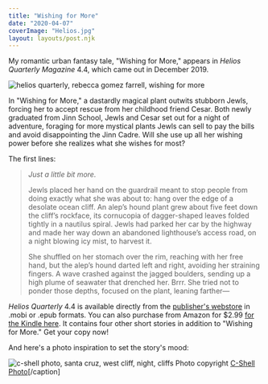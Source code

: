 ```yaml
---
title: "Wishing for More"
date: "2020-04-07"
coverImage: "Helios.jpg"
layout: layouts/post.njk
---
```


My romantic urban fantasy tale, "Wishing for More," appears in _Helios Quarterly Magazine_ 4.4, which came out in December 2019.

![helios quarterly, rebecca gomez farrell, wishing for more](https://d2ypg8o05lff0b.cloudfront.net/wp-content/uploads/sites/3/pages/Helios-739x1024.jpg)

In "Wishing for More," a dastardly magical plant outwits stubborn Jewls, forcing her to accept rescue from her childhood friend Cesar. Both newly graduated from Jinn School, Jewls and Cesar set out for a night of adventure, foraging for more mystical plants Jewls can sell to pay the bills and avoid disappointing the Jinn Cadre. Will she use up all her wishing power before she realizes what she wishes for most?

The first lines:

> _Just a little bit more._
>
> Jewls placed her hand on the guardrail meant to stop people from doing exactly what she was about to: hang over the edge of a desolate ocean cliff. An alep’s hound plant grew about five feet down the cliff’s rockface, its cornucopia of dagger-shaped leaves folded tightly in a nautilus spiral. Jewls had parked her car by the highway and made her way down an abandoned lighthouse’s access road, on a night blowing icy mist, to harvest it.
>
> She shuffled on her stomach over the rim, reaching with her free hand, but the alep’s hound darted left and right, avoiding her straining fingers. A wave crashed against the jagged boulders, sending up a high plume of seawater that drenched her. Brrr. She tried not to ponder those depths, focused on the plant, leaning farther—

_Helios Quarterly_ 4.4 is available directly from the [publisher's webstore](https://aurelialeo.com/product/2572150x12152019/) in .mobi or .epub formats. You can also purchase from Amazon for $2.99 [for the Kindle here](https://www.amazon.com/Helios-Quarterly-Magazine-Zelda-Knight-ebook/dp/B082Z9DXMW/). It contains four other short stories in addition to "Wishing for More." Get your copy now!

And here's a photo inspiration to set the story's mood:

![c-shell photo, santa cruz, west cliff, night, cliffs](https://d2ypg8o05lff0b.cloudfront.net/wp-content/uploads/sites/3/pages/wishing-for-more-photo-1024x683.jpg) Photo copyright [C-Shell Photo](https://twitter.com/carlinschel)\[/caption\]
